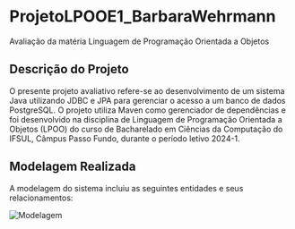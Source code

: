 # ProjetoLPOOE1_BarbaraWehrmann

Avaliação da matéria Linguagem de Programação Orientada a Objetos

## Descrição do Projeto
O presente projeto avaliativo refere-se ao desenvolvimento de um sistema Java utilizando JDBC e JPA para gerenciar o acesso a um banco de dados PostgreSQL. O projeto utiliza Maven como gerenciador de dependências e foi desenvolvido na disciplina de Linguagem de Programação Orientada a Objetos (LPOO) do curso de Bacharelado em Ciências da Computação do IFSUL, Câmpus Passo Fundo, durante o período letivo 2024-1.

## Modelagem Realizada
A modelagem do sistema incluiu as seguintes entidades e seus relacionamentos:

![Modelagem](img/diagrama.jpg)

